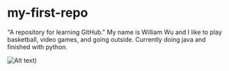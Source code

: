 # my-first-repo
"A repository for learning GitHub."
My name is William Wu and I like to play basketball, video games, and going outside. Currently doing java and finished with python. 





![Alt text]([url](https://github.com/williamwu48/my-first-repo/blob/profile-picture/Java_programming_language_logo.svg.png)))















